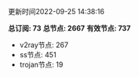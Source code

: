 更新时间2022-09-25 14:38:16

**总订阅: 73**
**总节点: 2667**
**有效节点: 737**
- v2ray节点: 267
- ss节点: 451
- trojan节点: 19
